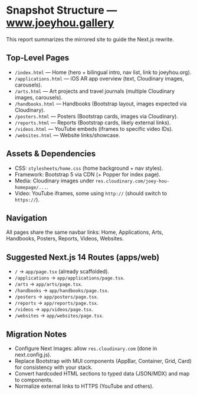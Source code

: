 # Snapshot Structure — www.joeyhou.gallery

This report summarizes the mirrored site to guide the Next.js rewrite.

## Top‑Level Pages
- `/index.html` — Home (hero + bilingual intro, nav list, link to joeyhou.org).
- `/applications.html` — iOS AR app overview (text, Cloudinary images, carousels).
- `/arts.html` — Art projects and travel journals (multiple Cloudinary images, carousels).
- `/handbooks.html` — Handbooks (Bootstrap layout, images expected via Cloudinary).
- `/posters.html` — Posters (Bootstrap cards, images via Cloudinary).
- `/reports.html` — Reports (Bootstrap cards, likely external links).
- `/videos.html` — YouTube embeds (iframes to specific video IDs).
- `/websites.html` — Website links/showcase.

## Assets & Dependencies
- CSS: `stylesheets/home.css` (home background + nav styles).
- Framework: Bootstrap 5 via CDN (+ Popper for index page).
- Media: Cloudinary images under `res.cloudinary.com/joey-hou-homepage/...`.
- Video: YouTube iframes, some using `http://` (should switch to `https://`).

## Navigation
All pages share the same navbar links: Home, Applications, Arts, Handbooks, Posters, Reports, Videos, Websites.

## Suggested Next.js 14 Routes (apps/web)
- `/` → `app/page.tsx` (already scaffolded).
- `/applications` → `app/applications/page.tsx`.
- `/arts` → `app/arts/page.tsx`.
- `/handbooks` → `app/handbooks/page.tsx`.
- `/posters` → `app/posters/page.tsx`.
- `/reports` → `app/reports/page.tsx`.
- `/videos` → `app/videos/page.tsx`.
- `/websites` → `app/websites/page.tsx`.

## Migration Notes
- Configure Next Images: allow `res.cloudinary.com` (done in next.config.js).
- Replace Bootstrap with MUI components (AppBar, Container, Grid, Card) for consistency with your stack.
- Convert hardcoded HTML sections to typed data (JSON/MDX) and map to components.
- Normalize external links to HTTPS (YouTube and others).

